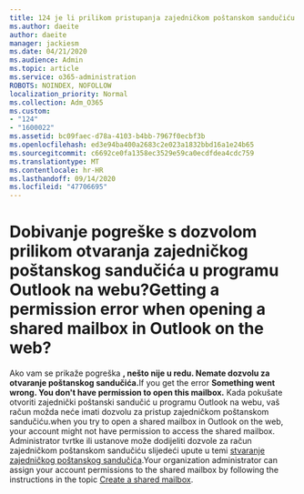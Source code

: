 ```yaml
---
title: 124 je li prilikom pristupanja zajedničkom poštanskom sandučiću u servisu OWA došlo do pogreške s dozvolom?
ms.author: daeite
author: daeite
manager: jackiesm
ms.date: 04/21/2020
ms.audience: Admin
ms.topic: article
ms.service: o365-administration
ROBOTS: NOINDEX, NOFOLLOW
localization_priority: Normal
ms.collection: Adm_O365
ms.custom:
- "124"
- "1600022"
ms.assetid: bc09faec-d78a-4103-b4bb-7967f0ecbf3b
ms.openlocfilehash: ed3e94ba400a2683c2e023a1832bbd16a1e24b65
ms.sourcegitcommit: c6692ce0fa1358ec3529e59ca0ecdfdea4cdc759
ms.translationtype: MT
ms.contentlocale: hr-HR
ms.lasthandoff: 09/14/2020
ms.locfileid: "47706695"
---
```

# <a name="getting-a-permission-error-when-opening-a-shared-mailbox-in-outlook-on-the-web"></a><span data-ttu-id="0180b-102">Dobivanje pogreške s dozvolom prilikom otvaranja zajedničkog poštanskog sandučića u programu Outlook na webu?</span><span class="sxs-lookup"><span data-stu-id="0180b-102">Getting a permission error when opening a shared mailbox in Outlook on the web?</span></span>

<span data-ttu-id="0180b-103">Ako vam se prikaže pogreška **, nešto nije u redu. Nemate dozvolu za otvaranje poštanskog sandučića.**</span><span class="sxs-lookup"><span data-stu-id="0180b-103">If you get the error **Something went wrong. You don't have permission to open this mailbox.**</span></span> <span data-ttu-id="0180b-104">Kada pokušate otvoriti zajednički poštanski sandučić u programu Outlook na webu, vaš račun možda neće imati dozvolu za pristup zajedničkom poštanskom sandučiću.</span><span class="sxs-lookup"><span data-stu-id="0180b-104">when you try to open a shared mailbox in Outlook on the web, your account might not have permission to access the shared mailbox.</span></span> <span data-ttu-id="0180b-105">Administrator tvrtke ili ustanove može dodijeliti dozvole za račun zajedničkom poštanskom sandučiću slijedeći upute u temi [stvaranje zajedničkog poštanskog sandučića](https://docs.microsoft.com/microsoft-365/admin/email/create-a-shared-mailbox).</span><span class="sxs-lookup"><span data-stu-id="0180b-105">Your organization administrator can assign your account permissions to the shared mailbox by following the instructions in the topic [Create a shared mailbox](https://docs.microsoft.com/microsoft-365/admin/email/create-a-shared-mailbox).</span></span>
  